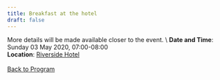 ```yaml
---
title: Breakfast at the hotel
draft: false
---
```


More details will be made available closer to the event. \\
**Date and Time**: Sunday 03 May 2020, 07:00-08:00 \
**Location**: [Riverside Hotel](/venue)
\
\
[Back to Program](/program)
